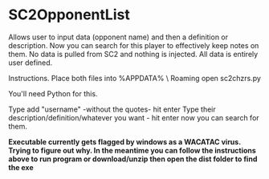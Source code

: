 ﻿# SC2OpponentList
Allows user to input data (opponent name) and then a definition or description. Now you can search for this player to effectively keep notes on them. No data is pulled from SC2 and nothing is injected. All data is entirely user defined. 

Instructions. 
Place both files into %APPDATA% \ Roaming
open sc2chzrs.py




You'll need Python for this.


Type add "username"  -without the quotes- hit enter
Type their description/definition/whatever you want - hit enter
now you can search for them.


****Executable currently gets flagged by windows as a WACATAC virus. Trying to figure out why. In the meantime you can follow the instructions above to run program or download/unzip then open the dist folder to find the exe****
